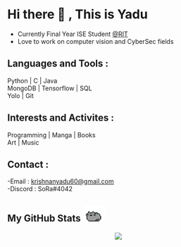 # Hi there 👋 , This is Yadu 

- Currently Final Year ISE Student [@RIT](https://msrit.edu)
- Love to work on computer vision and CyberSec fields

## Languages and Tools :

Python | C | Java <br>
MongoDB | Tensorflow | SQL  
Yolo | Git

## Interests and Activites :

Programming | Manga | Books <br>
Art | Music

## Contact :

-Email : krishnanyadu60@gmail.com <br>
-Discord : SoRa#4042


 <h2>My GitHub Stats <img src="img/cat1.png" width="50"></h2>
 
 <p align="center"> <img align="center" src="https://github-readme-stats.vercel.app/api?username=Yadu9238&show_icons=true&theme=dracula" /></p>


 
 
<!--
**Yadu9238/Yadu9238** is a ✨ _special_ ✨ repository because its `README.md` (this file) appears on your GitHub profile.

Here are some ideas to get you started:

- 🔭 I’m currently working on ...
- 🌱 I’m currently learning ...
- 👯 I’m looking to collaborate on ...
- 🤔 I’m looking for help with ...
- 💬 Ask me about ...
- 📫 How to reach me: ...
- 😄 Pronouns: ...
- ⚡ Fun fact: ...
-->
